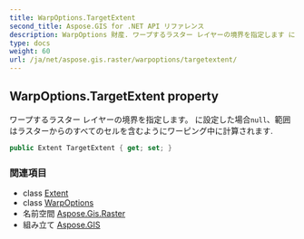 ```yaml
---
title: WarpOptions.TargetExtent
second_title: Aspose.GIS for .NET API リファレンス
description: WarpOptions 財産. ワープするラスター レイヤーの境界を指定します に設定した場合null範囲はラスターからのすべてのセルを含むようにワーピング中に計算されます.
type: docs
weight: 60
url: /ja/net/aspose.gis.raster/warpoptions/targetextent/
---
```

## WarpOptions.TargetExtent property

ワープするラスター レイヤーの境界を指定します。 に設定した場合`null`、範囲はラスターからのすべてのセルを含むようにワーピング中に計算されます.

```csharp
public Extent TargetExtent { get; set; }
```

### 関連項目

* class [Extent](../../../aspose.gis/extent/)
* class [WarpOptions](../)
* 名前空間 [Aspose.Gis.Raster](../../warpoptions/)
* 組み立て [Aspose.GIS](../../../)


